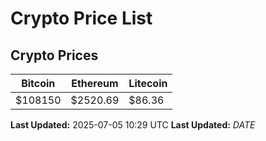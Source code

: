# Crypto Price List

## Crypto Prices
| Bitcoin | Ethereum | Litecoin |
| ------- | -------- | -------- |
| $108150 | $2520.69 | $86.36 |
**Last Updated:** 2025-07-05 10:29 UTC
**Last Updated:** $DATE$
